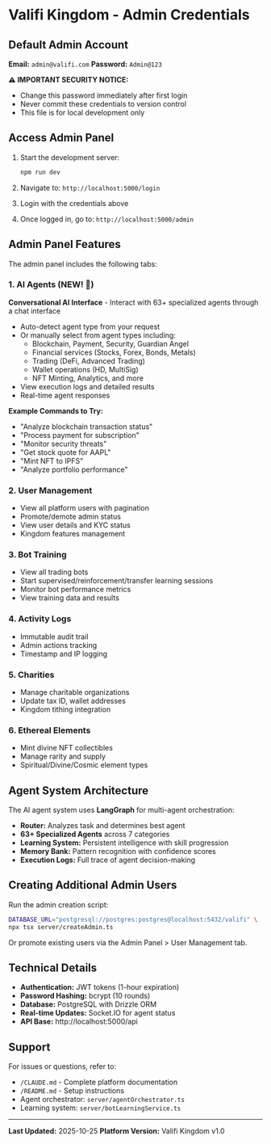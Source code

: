# Valifi Kingdom - Admin Credentials

## Default Admin Account

**Email:** `admin@valifi.com`
**Password:** `Admin@123`

**⚠️ IMPORTANT SECURITY NOTICE:**
- Change this password immediately after first login
- Never commit these credentials to version control
- This file is for local development only

## Access Admin Panel

1. Start the development server:
   ```bash
   npm run dev
   ```

2. Navigate to: `http://localhost:5000/login`

3. Login with the credentials above

4. Once logged in, go to: `http://localhost:5000/admin`

## Admin Panel Features

The admin panel includes the following tabs:

### 1. AI Agents (NEW! 🎉)
**Conversational AI Interface** - Interact with 63+ specialized agents through a chat interface
- Auto-detect agent type from your request
- Or manually select from agent types including:
  - Blockchain, Payment, Security, Guardian Angel
  - Financial services (Stocks, Forex, Bonds, Metals)
  - Trading (DeFi, Advanced Trading)
  - Wallet operations (HD, MultiSig)
  - NFT Minting, Analytics, and more
- View execution logs and detailed results
- Real-time agent responses

**Example Commands to Try:**
- "Analyze blockchain transaction status"
- "Process payment for subscription"
- "Monitor security threats"
- "Get stock quote for AAPL"
- "Mint NFT to IPFS"
- "Analyze portfolio performance"

### 2. User Management
- View all platform users with pagination
- Promote/demote admin status
- View user details and KYC status
- Kingdom features management

### 3. Bot Training
- View all trading bots
- Start supervised/reinforcement/transfer learning sessions
- Monitor bot performance metrics
- View training data and results

### 4. Activity Logs
- Immutable audit trail
- Admin actions tracking
- Timestamp and IP logging

### 5. Charities
- Manage charitable organizations
- Update tax ID, wallet addresses
- Kingdom tithing integration

### 6. Ethereal Elements
- Mint divine NFT collectibles
- Manage rarity and supply
- Spiritual/Divine/Cosmic element types

## Agent System Architecture

The AI agent system uses **LangGraph** for multi-agent orchestration:

- **Router:** Analyzes task and determines best agent
- **63+ Specialized Agents** across 7 categories
- **Learning System:** Persistent intelligence with skill progression
- **Memory Bank:** Pattern recognition with confidence scores
- **Execution Logs:** Full trace of agent decision-making

## Creating Additional Admin Users

Run the admin creation script:

```bash
DATABASE_URL="postgresql://postgres:postgres@localhost:5432/valifi" \
npx tsx server/createAdmin.ts
```

Or promote existing users via the Admin Panel > User Management tab.

## Technical Details

- **Authentication:** JWT tokens (1-hour expiration)
- **Password Hashing:** bcrypt (10 rounds)
- **Database:** PostgreSQL with Drizzle ORM
- **Real-time Updates:** Socket.IO for agent status
- **API Base:** http://localhost:5000/api

## Support

For issues or questions, refer to:
- `/CLAUDE.md` - Complete platform documentation
- `/README.md` - Setup instructions
- Agent orchestrator: `server/agentOrchestrator.ts`
- Learning system: `server/botLearningService.ts`

---

**Last Updated:** 2025-10-25
**Platform Version:** Valifi Kingdom v1.0
